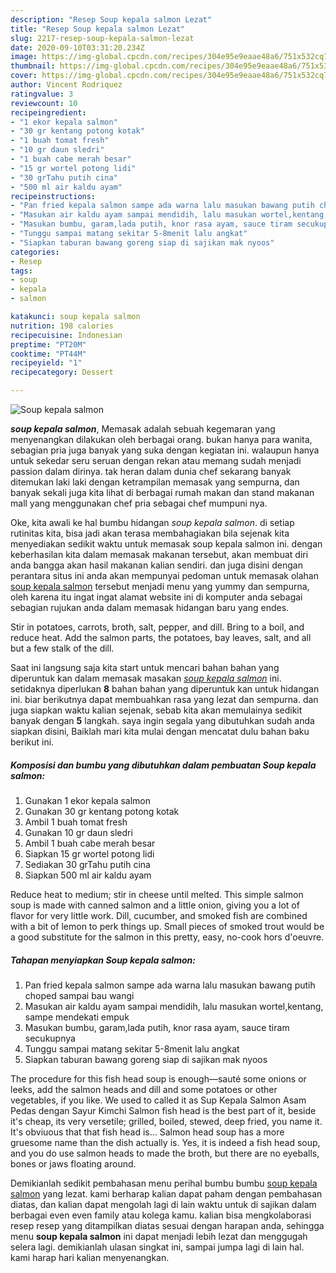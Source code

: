 ```yaml
---
description: "Resep Soup kepala salmon Lezat"
title: "Resep Soup kepala salmon Lezat"
slug: 2217-resep-soup-kepala-salmon-lezat
date: 2020-09-10T03:31:20.234Z
image: https://img-global.cpcdn.com/recipes/304e95e9eaae48a6/751x532cq70/soup-kepala-salmon-foto-resep-utama.jpg
thumbnail: https://img-global.cpcdn.com/recipes/304e95e9eaae48a6/751x532cq70/soup-kepala-salmon-foto-resep-utama.jpg
cover: https://img-global.cpcdn.com/recipes/304e95e9eaae48a6/751x532cq70/soup-kepala-salmon-foto-resep-utama.jpg
author: Vincent Rodriquez
ratingvalue: 3
reviewcount: 10
recipeingredient:
- "1 ekor kepala salmon"
- "30 gr kentang potong kotak"
- "1 buah tomat fresh"
- "10 gr daun sledri"
- "1 buah cabe merah besar"
- "15 gr wortel potong lidi"
- "30 grTahu putih cina"
- "500 ml air kaldu ayam"
recipeinstructions:
- "Pan fried kepala salmon sampe ada warna lalu masukan bawang putih choped sampai bau wangi"
- "Masukan air kaldu ayam sampai mendidih, lalu masukan wortel,kentang, sampe mendekati empuk"
- "Masukan bumbu, garam,lada putih, knor rasa ayam, sauce tiram secukupnya"
- "Tunggu sampai matang sekitar 5-8menit lalu angkat"
- "Siapkan taburan bawang goreng siap di sajikan mak nyoos"
categories:
- Resep
tags:
- soup
- kepala
- salmon

katakunci: soup kepala salmon 
nutrition: 198 calories
recipecuisine: Indonesian
preptime: "PT20M"
cooktime: "PT44M"
recipeyield: "1"
recipecategory: Dessert

---
```



![Soup kepala salmon](https://img-global.cpcdn.com/recipes/304e95e9eaae48a6/751x532cq70/soup-kepala-salmon-foto-resep-utama.jpg)

<b><i>soup kepala salmon</i></b>, Memasak adalah sebuah kegemaran yang menyenangkan dilakukan oleh berbagai orang. bukan hanya para wanita, sebagian pria juga banyak yang suka dengan kegiatan ini. walaupun hanya untuk sekedar seru seruan dengan rekan atau memang sudah menjadi passion dalam dirinya. tak heran dalam dunia chef sekarang banyak ditemukan laki laki dengan ketrampilan memasak yang sempurna, dan banyak sekali juga kita lihat di berbagai rumah makan dan stand makanan mall yang menggunakan chef pria sebagai chef mumpuni nya.

Oke, kita awali ke hal bumbu hidangan <i>soup kepala salmon</i>. di setiap rutinitas kita, bisa jadi akan terasa membahagiakan bila sejenak kita menyediakan sedikit waktu untuk memasak soup kepala salmon ini. dengan keberhasilan kita dalam memasak makanan tersebut, akan membuat diri anda bangga akan hasil makanan kalian sendiri. dan juga disini dengan perantara situs ini anda akan mempunyai pedoman untuk memasak olahan <u>soup kepala salmon</u> tersebut menjadi menu yang yummy dan sempurna, oleh karena itu ingat ingat alamat website ini di komputer anda sebagai sebagian rujukan anda dalam memasak hidangan baru yang endes.

Stir in potatoes, carrots, broth, salt, pepper, and dill. Bring to a boil, and reduce heat. Add the salmon parts, the potatoes, bay leaves, salt, and all but a few stalk of the dill.


Saat ini langsung saja kita start untuk mencari bahan bahan yang diperuntuk kan dalam memasak masakan <u><i>soup kepala salmon</i></u> ini. setidaknya diperlukan <b>8</b> bahan bahan yang diperuntuk kan untuk hidangan ini. biar berikutnya dapat membuahkan rasa yang lezat dan sempurna. dan juga siapkan waktu kalian sejenak, sebab kita akan memulainya sedikit banyak dengan <b>5</b> langkah. saya ingin segala yang dibutuhkan sudah anda siapkan disini, Baiklah mari kita mulai dengan mencatat dulu bahan baku berikut ini.

<!--inarticleads1-->

##### Komposisi dan bumbu yang dibutuhkan dalam pembuatan Soup kepala salmon:

1. Gunakan 1 ekor kepala salmon
1. Gunakan 30 gr kentang potong kotak
1. Ambil 1 buah tomat fresh
1. Gunakan 10 gr daun sledri
1. Ambil 1 buah cabe merah besar
1. Siapkan 15 gr wortel potong lidi
1. Sediakan 30 grTahu putih cina
1. Siapkan 500 ml air kaldu ayam


Reduce heat to medium; stir in cheese until melted. This simple salmon soup is made with canned salmon and a little onion, giving you a lot of flavor for very little work. Dill, cucumber, and smoked fish are combined with a bit of lemon to perk things up. Small pieces of smoked trout would be a good substitute for the salmon in this pretty, easy, no-cook hors d&#39;oeuvre. 

<!--inarticleads2-->

##### Tahapan menyiapkan Soup kepala salmon:

1. Pan fried kepala salmon sampe ada warna lalu masukan bawang putih choped sampai bau wangi
1. Masukan air kaldu ayam sampai mendidih, lalu masukan wortel,kentang, sampe mendekati empuk
1. Masukan bumbu, garam,lada putih, knor rasa ayam, sauce tiram secukupnya
1. Tunggu sampai matang sekitar 5-8menit lalu angkat
1. Siapkan taburan bawang goreng siap di sajikan mak nyoos


The procedure for this fish head soup is enough—sauté some onions or leeks, add the salmon heads and dill and some potatoes or other vegetables, if you like. We used to called it as Sup Kepala Salmon Asam Pedas dengan Sayur Kimchi Salmon fish head is the best part of it, beside it&#39;s cheap, its very versetile; grilled, boiled, stewed, deep fried, you name it. It&#39;s obviuous that that fish head is… Salmon head soup has a more gruesome name than the dish actually is. Yes, it is indeed a fish head soup, and you do use salmon heads to made the broth, but there are no eyeballs, bones or jaws floating around. 

Demikianlah sedikit pembahasan menu perihal bumbu bumbu <u>soup kepala salmon</u> yang lezat. kami berharap kalian dapat paham dengan pembahasan diatas, dan kalian dapat mengolah lagi di lain waktu untuk di sajikan dalam berbagai even even family atau kolega kamu. kalian bisa mengkolaborasi resep resep yang ditampilkan diatas sesuai dengan harapan anda, sehingga menu <b>soup kepala salmon</b> ini dapat menjadi lebih lezat dan menggugah selera lagi. demikianlah ulasan singkat ini, sampai jumpa lagi di lain hal. kami harap hari kalian menyenangkan.
